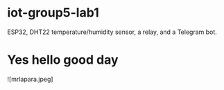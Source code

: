 # iot-group5-lab1
ESP32, DHT22 temperature/humidity sensor, a relay, and a Telegram bot.

# Yes hello good day

![mrlapara.jpeg]
